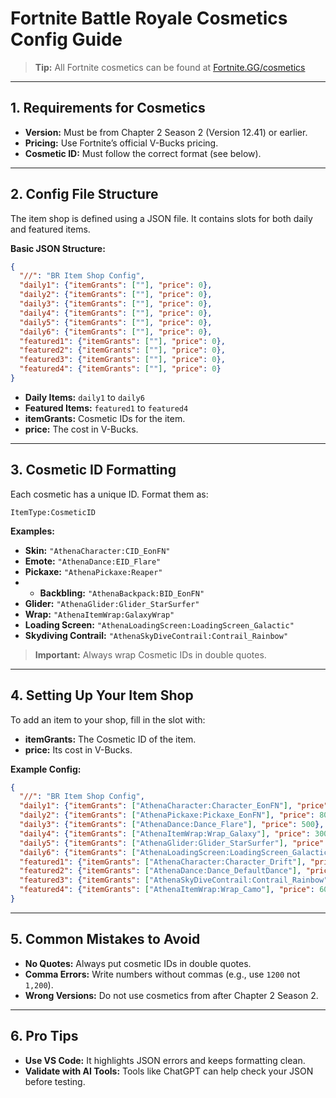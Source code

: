 # Fortnite Battle Royale Cosmetics Config Guide

> **Tip:** All Fortnite cosmetics can be found at [Fortnite.GG/cosmetics](https://fortnite.gg/cosmetics)

---

## 1. Requirements for Cosmetics

- **Version:** Must be from Chapter 2 Season 2 (Version 12.41) or earlier.
- **Pricing:** Use Fortnite’s official V-Bucks pricing.
- **Cosmetic ID:** Must follow the correct format (see below).

---

## 2. Config File Structure

The item shop is defined using a JSON file. It contains slots for both daily and featured items.

**Basic JSON Structure:**

```json
{
  "//": "BR Item Shop Config",
  "daily1": {"itemGrants": [""], "price": 0},
  "daily2": {"itemGrants": [""], "price": 0},
  "daily3": {"itemGrants": [""], "price": 0},
  "daily4": {"itemGrants": [""], "price": 0},
  "daily5": {"itemGrants": [""], "price": 0},
  "daily6": {"itemGrants": [""], "price": 0},
  "featured1": {"itemGrants": [""], "price": 0},
  "featured2": {"itemGrants": [""], "price": 0},
  "featured3": {"itemGrants": [""], "price": 0},
  "featured4": {"itemGrants": [""], "price": 0}
}
```

- **Daily Items:** `daily1` to `daily6`
- **Featured Items:** `featured1` to `featured4`
- **itemGrants:** Cosmetic IDs for the item.
- **price:** The cost in V-Bucks.

---

## 3. Cosmetic ID Formatting

Each cosmetic has a unique ID. Format them as:

```
ItemType:CosmeticID
```

**Examples:**

- **Skin:** `"AthenaCharacter:CID_EonFN"`
- **Emote:** `"AthenaDance:EID_Flare"`
- **Pickaxe:** `"AthenaPickaxe:Reaper"`
- - **Backbling:** `"AthenaBackpack:BID_EonFN"`
- **Glider:** `"AthenaGlider:Glider_StarSurfer"`
- **Wrap:** `"AthenaItemWrap:GalaxyWrap"`
- **Loading Screen:** `"AthenaLoadingScreen:LoadingScreen_Galactic"`
- **Skydiving Contrail:** `"AthenaSkyDiveContrail:Contrail_Rainbow"`

> **Important:** Always wrap Cosmetic IDs in double quotes.

---

## 4. Setting Up Your Item Shop

To add an item to your shop, fill in the slot with:
- **itemGrants:** The Cosmetic ID of the item.
- **price:** Its cost in V-Bucks.

**Example Config:**

```json
{
  "//": "BR Item Shop Config",
  "daily1": {"itemGrants": ["AthenaCharacter:Character_EonFN"], "price": 1200},
  "daily2": {"itemGrants": ["AthenaPickaxe:Pickaxe_EonFN"], "price": 800},
  "daily3": {"itemGrants": ["AthenaDance:Dance_Flare"], "price": 500},
  "daily4": {"itemGrants": ["AthenaItemWrap:Wrap_Galaxy"], "price": 300},
  "daily5": {"itemGrants": ["AthenaGlider:Glider_StarSurfer"], "price": 1500},
  "daily6": {"itemGrants": ["AthenaLoadingScreen:LoadingScreen_Galactic"], "price": 200},
  "featured1": {"itemGrants": ["AthenaCharacter:Character_Drift"], "price": 2000},
  "featured2": {"itemGrants": ["AthenaDance:Dance_DefaultDance"], "price": 200},
  "featured3": {"itemGrants": ["AthenaSkyDiveContrail:Contrail_Rainbow"], "price": 400},
  "featured4": {"itemGrants": ["AthenaItemWrap:Wrap_Camo"], "price": 600}
}
```

---

## 5. Common Mistakes to Avoid

- **No Quotes:** Always put cosmetic IDs in double quotes.
- **Comma Errors:** Write numbers without commas (e.g., use `1200` not `1,200`).
- **Wrong Versions:** Do not use cosmetics from after Chapter 2 Season 2.

---

## 6. Pro Tips

- **Use VS Code:** It highlights JSON errors and keeps formatting clean.
- **Validate with AI Tools:** Tools like ChatGPT can help check your JSON before testing.
